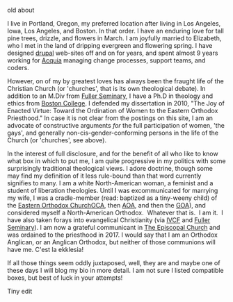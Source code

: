 old about

I live in Portland, Oregon, my preferred location after living in Los Angeles, Iowa, Los Angeles, and Boston. In that order. I have an enduring love for tall pine trees, drizzle, and flowers in March. I am joyfully married to Elizabeth, who I met in the land of dripping evergreen and flowering spring. I have designed <a href="http://drupal.org/">drupal</a> web-sites off and on for years, and spent almost 9 years working for <a href="http://acquia.com/">Acquia</a> managing change processes, support teams, and coders.</p>
<p>However, on of my by greatest loves has always been the fraught life of the Christian Church (or 'churches', that is its own theological debate). In addition to an M.Div from <a href="http://fuller.edu/" target="_blank">Fuller Seminary</a>, I have a Ph.D in theology and ethics from <a href="http://bc.edu/" target="_blank">Boston College</a>. I defended my dissertation in 2010, "The Joy of Enacted Virtue: Toward the Ordination of Women to the Eastern Orthodox Priesthood." In case it is not clear from the postings on this site, I am an advocate of constructive arguments <em>for </em>the full participation of women, 'the gays', and generally non-cis-gender-conforming persons in the life of the Church (or 'churches', see above).

In the interest of full disclosure, and for the benefit of all who like to know what box in which to put me, I am quite progressive in my politics with some surprisingly traditional theological views. I adore doctrine, though some may find my definition of it less rule-bound than that word currently signifies to many. I am a white North-American woman, a feminist and a student of liberation theologies. Until I was excommunicated for marrying my wife, I was a cradle-member (read: baptized as a tiny-weeny child) of the <a href="http://orthodoxwiki.org/Main_Page" target="_blank" title="OrthodoxWiki">Eastern Orthodox Church</a><a href="http://www.oca.org/" target="_blank" title="Orthodox Church in America">OCA</a>, then <a href="http://antiochian.org/" target="_blank" title="Antiochian Archdiocese of America">AOA</a>, and then the <a href="http://www.goarch.org/" target="_blank" title="Greek Orthodox Archdiocese of America">GOA</a>), and considered myself a North-American Orthodox.  Whatever that is.  I am it.  I have also taken forays into evangelical Christianity (via <a href="http://intervarsity.org/" target="_blank" title="InterVarsity">IVCF</a> and <a href="http://www.fuller.edu/" target="_blank" title="Fuller Theological Seminary">Fuller Seminary</a>). I am now a grateful communicant in <a href="http://www.episcopalchurch.org/" target="_blank">The Episcopal Church</a> and was ordained to the priesthood in 2017. I would say that I am an Orthodox Anglican, or an Anglican Orthodox, but neither of those communions will have me. C'est la ekklesia!

If all those things seem oddly juxtaposed, well, they are and maybe one of these days I will blog my bio in more detail. I am not sure I listed compatible boxes, but best of luck in your attempts!
 
Tiny edit